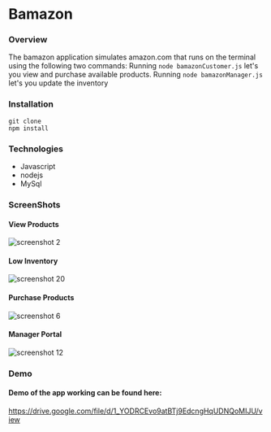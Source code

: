 # Bamazon

### Overview
The bamazon application simulates amazon.com that runs on the terminal using the following two commands:
Running ```node bamazonCustomer.js``` let's you view and purchase available products.
Running ```node bamazonManager.js``` let's you update the inventory

### Installation
```
git clone
npm install
```

### Technologies
* Javascript
* nodejs
* MySql

### ScreenShots

#### View Products
![screenshot 2](https://user-images.githubusercontent.com/40690696/49011779-2cf66380-f12c-11e8-97ba-215d10b01806.jpg)

#### Low Inventory
![screenshot 20](https://user-images.githubusercontent.com/40690696/49011777-2cf66380-f12c-11e8-94fd-611c9fdc472c.jpg)

#### Purchase Products
![screenshot 6](https://user-images.githubusercontent.com/40690696/49011778-2cf66380-f12c-11e8-911c-7140d304be6d.jpg)

#### Manager Portal
![screenshot 12](https://user-images.githubusercontent.com/40690696/49011781-2d8efa00-f12c-11e8-96ef-82a592f13c3c.jpg)

### Demo
#### Demo of the app working can be found here:
https://drive.google.com/file/d/1_YODRCEvo9atBTj9EdcngHqUDNQoMIJU/view

